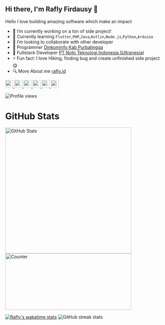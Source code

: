## Hi there, I'm Rafly Firdausy 👋

Hello I love building amazing software which make an impact 

- 🌱  I’m currently working on a ton of side project!
- 🔭  Currently learning `Flutter`,`PHP`,`Java`,`Kotlin`,`Node.js`,`Python`,`Arduino`
- 👯  I’m looking to collaborate with other developer
- 🧱  Programmer [Dinkominfo Kab Purbalingga](https://purbalinggakab.go.id/)
- 🥡  Fullstack Developer [PT Noto Teknologi Indonesia (Ultranesia)](https://ultranesia.com/)
- ⚡  Fun fact: I love Hiking, finding bug and create unfinished side project 😋
- 🔍  More About me  [rafly.id](https://rafly.id/)

<p>
  <a href="https://linkedin.com/in/rafli-firdausy/">
    <img src="https://img.shields.io/badge/linkedin-%230077B5.svg?&style=for-the-badge&logo=linkedin&logoColor=white" height=25>
  </a> 
  <a href="https://twitter.com/rafly_firdausy">
    <img src="https://img.shields.io/badge/twitter-%231DA1F2.svg?&style=for-the-badge&logo=twitter&logoColor=white" height=25>
  </a>   
  <a href="https://facebook.com/Rafly.Firdausy/">
    <img src="https://img.shields.io/badge/Facebook-1877F2?style=for-the-badge&logo=facebook&logoColor=white" height=25>
  </a>
  <a href="https://instagram.com/rafly_firdausy/">
    <img src="https://img.shields.io/badge/instagram-%23E4405F.svg?&style=for-the-badge&logo=instagram&logoColor=white" height=25>
  </a> 
  <a href="https://tiktok.com/@rafly_firdausy">
    <img src="https://img.shields.io/badge/TikTok-000000?style=for-the-badge&logo=tiktok&logoColor=white" height=25>
  </a>
  <a href="https://github.com/raflyfirdausy/">
    <img src="https://img.shields.io/badge/GitHub-100000?style=for-the-badge&logo=github&logoColor=white" height=25>
  </a>
</p>

![Profile views](https://gpvc.arturio.dev/raflyfirdausy)  

<h1>GitHub Stats</h1>
<span>
  <img src="https://github-readme-stats.vercel.app/api?username=raflyfirdausy&count_private=true&show_icons=true&theme=radical&show_owner=true" alt="GitHub Stats" width=400></span>
<span>
<img src="https://github-readme-stats.vercel.app/api/top-langs/?username=raflyfirdausy&layout=compact&count_private=true&hide=html,css,&langs_count=8" alt="Counter" width=400 height=180>
</span>

[![Rafly's wakatime stats](https://github-readme-stats.vercel.app/api/wakatime?username=rafly_firdausy)](https://github.com/raflyfirdausy/raflyfirdausy) 
![GitHub streak stats](https://github-readme-streak-stats.herokuapp.com/?user=raflyfirdausy)  
<!-- ![GitHub Activity Graph](https://activity-graph.herokuapp.com/graph?username=raflyfirdausy) -->

